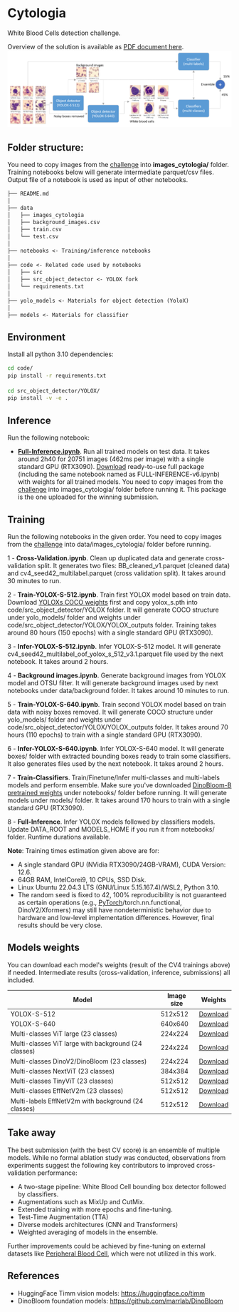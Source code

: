 # Cytologia
White Blood Cells detection challenge.

Overview of the solution is available as [PDF document here](https://github.com/MPWARE-TEAM/Cytologia/blob/main/documentation/overview.pdf).
![Solution pipeline overview](pipeline.png)

## Folder structure:
You need to copy images from the [challenge](https://app.trustii.io/datasets/1533) into **images_cytologia/** folder. Training notebooks below will generate intermediate parquet/csv files. Output file of a notebook is used as input of other notebooks. 

    ├── README.md
    │
    ├── data
    │   ├── images_cytologia
    │   ├── background_images.csv
    │   ├── train.csv
    │   └── test.csv
    │
    ├── notebooks <- Training/inference notebooks
    │
    ├── code <- Related code used by notebooks
    │   ├── src
    │   ├── src_object_detector <- YOLOX fork
    │   └── requirements.txt
    │
    ├── yolo_models <- Materials for object detection (YoloX)
    │
    ├── models <- Materials for classifier
    

## Environment
Install all python 3.10 dependencies:
```bash
cd code/
pip install -r requirements.txt

cd src_object_detector/YOLOX/
pip install -v -e .
```

## Inference 
Run the following notebook:
- **[Full-Inference.ipynb](https://github.com/MPWARE-TEAM/Cytologia/blob/main/notebooks/Full-Inference.ipynb)**. Run all trained models on test data. It takes around 2h40 for 20751 images (462ms per image) with a single standard GPU (RTX3090). [Download](https://cytologia.s3.amazonaws.com/submission_inference_6.zip) ready-to-use full package (including the same notebook named as FULL-INFERENCE-v6.ipynb) with weights for all trained models. You need to copy images from the [challenge](https://app.trustii.io/datasets/1533) into images_cytologia/ folder before running it. This package is the one uploaded for the winning submission.

## Training
Run the following notebooks in the given order. You need to copy images from the [challenge](https://app.trustii.io/datasets/1533) into data/images_cytologia/ folder before running.


1 - **Cross-Validation.ipynb**. Clean up duplicated data and generate cross-validation split. It generates two files:
  BB_cleaned_v1.parquet (cleaned data) and cv4_seed42_multilabel.parquet (cross validation split). It takes around 30 minutes to run.

2 - **Train-YOLOX-S-512.ipynb**. Train first YOLOX model based on train data. Download [YOLOXs COCO weights](https://github.com/Megvii-BaseDetection/YOLOX/releases/download/0.1.1rc0/yolox_s.pth) first and copy yolox_s.pth into code/src_object_detector/YOLOX folder. It will generate COCO structure under yolo_models/ folder and weights under code/src_object_detector/YOLOX/YOLOX_outputs folder. Training takes around 80 hours (150 epochs) with a single standard GPU (RTX3090).

3 - **Infer-YOLOX-S-512.ipynb**. Infer YOLOX-S-512 model. It will generate cv4_seed42_multilabel_oof_yolox_s_512_v3.1.parquet file used by the next notebook. It takes around 2 hours.

4 - **Background images.ipynb**. Generate background images from YOLOX model and OTSU filter. It will generate background images used by next notebooks under data/background folder. It takes around 10 minutes to run.

5 - **Train-YOLOX-S-640.ipynb**. Train second YOLOX model based on train data with noisy boxes removed. It will generate COCO structure under yolo_models/ folder and weights under code/src_object_detector/YOLOX/YOLOX_outputs folder. It takes around 70 hours (110 epochs) to train with a single standard GPU (RTX3090).

6 - **Infer-YOLOX-S-640.ipynb**. Infer YOLOX-S-640 model. It will generate boxes/ folder with extracted bounding boxes ready to train some classifiers. It also generates files used by the next notebook. It takes around 2 hours.

7 - **Train-Classifiers**. Train/Finetune/Infer multi-classes and multi-labels models and perform ensemble. Make sure you've downloaded [DinoBloom-B pretrained weights](https://zenodo.org/records/10908163/files/DinoBloom-B.pth?download=1) under notebooks/ folder before running. It will generate models under models/ folder. It takes around 170 hours to train with a single standard GPU (RTX3090).

8 - **Full-Inference**. Infer YOLOX models followed by classifiers models. Update DATA_ROOT and MODELS_HOME if you run it from notebooks/ folder. Runtime durations available.

**Note**: Training times estimation given above are for:
- A single standard GPU (NVidia RTX3090/24GB-VRAM), CUDA Version: 12.6.
- 64GB RAM, IntelCorei9, 10 CPUs, SSD Disk.
- Linux Ubuntu 22.04.3 LTS (GNU/Linux 5.15.167.4)/WSL2, Python 3.10.
- The random seed is fixed to 42, 100% reproducibility is not guaranteed as certain operations (e.g., [PyTorch](https://pytorch.org/docs/stable/notes/randomness.html)/torch.nn.functional, DinoV2/Xformers) may still have nondeterministic behavior due to hardware and low-level implementation differences. However, final results should be very close.


## Models weights
You can download each model's weights (result of the CV4 trainings above) if needed. Intermediate results (cross-validation, inference, submissions) all included.

| Model                                                | Image size | Weights                                                                          |
|------------------------------------------------------|------------|----------------------------------------------------------------------------------|
| YOLOX-S-512                                          | 512x512    | [Download](https://cytologia.s3.amazonaws.com/yolox-s-512.zip)                   |
| YOLOX-S-640                                          | 640x640    | [Download](https://cytologia.s3.amazonaws.com/yolox-s-640.zip)                   |
| Multi-classes ViT large (23 classes)                 | 224x224    | [Download](https://cytologia.s3.amazonaws.com/mc_vitl_224_1.2.4.zip)             |
| Multi-classes ViT large with background (24 classes) | 224x224    | [Download](https://cytologia.s3.amazonaws.com/mc_vitl_224_bg_1.2.5.zip)          |
| Multi-classes DinoV2/DinoBloom (23 classes)          | 224x224    | [Download](https://cytologia.s3.amazonaws.com/mc_dinobloom_224_1.4.0.6.zip)      |
| Multi-classes NextViT (23 classes)                   | 384x384    | [Download](https://cytologia.s3.amazonaws.com/mc_nextvit_384_1.2.4_1.4.0.zip)    |
| Multi-classes TinyViT (23 classes)                   | 512x512    | [Download](https://cytologia.s3.amazonaws.com/mc_tinyvit_512_1.5.0.zip)          |
| Multi-classes EffNetV2m (23 classes)                 | 512x512    | [Download](https://cytologia.s3.amazonaws.com/mc_effnetv2m_512_1.2.4_1.4.0.zip)  |
| Multi-labels EffNetV2m with background (24 classes)  | 512x512    | [Download](https://cytologia.s3.amazonaws.com/ml_effnetv2m_512_bg_1.3.0.zip)     |

## Take away
The best submission (with the best CV score) is an ensemble of multiple models. While no formal ablation study was conducted, observations from experiments suggest the following key contributors to improved cross-validation performance:

- A two-stage pipeline: White Blood Cell bounding box detector followed by classifiers.
- Augmentations such as MixUp and CutMix.
- Extended training with more epochs and fine-tuning.
- Test-Time Augmentation (TTA)
- Diverse models architectures (CNN and Transformers)
- Weighted averaging of models in the ensemble.

Further improvements could be achieved by fine-tuning on external datasets like [Peripheral Blood Cell](https://data.mendeley.com/datasets/snkd93bnjr/1), which were not utilized in this work.

## References
- HuggingFace Timm vision models: https://huggingface.co/timm
- DinoBloom foundation models: https://github.com/marrlab/DinoBloom